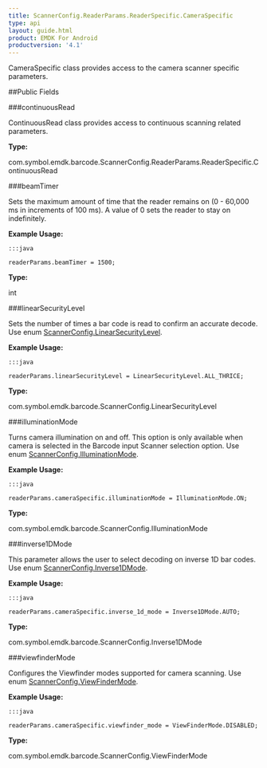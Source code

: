```yaml
---
title: ScannerConfig.ReaderParams.ReaderSpecific.CameraSpecific
type: api
layout: guide.html
product: EMDK For Android
productversion: '4.1'
---
```



CameraSpecific class provides access to the camera scanner specific parameters.

##Public Fields

###continuousRead

ContinuousRead class provides access to continuous scanning related parameters.

**Type:**

com.symbol.emdk.barcode.ScannerConfig.ReaderParams.ReaderSpecific.ContinuousRead

###beamTimer

Sets the maximum amount of time that the reader remains on (0 - 60,000 ms in increments of 100 ms). 
 A value of 0 sets the reader to stay on indefinitely.
 
 

**Example Usage:**
	
	:::java
	
	readerParams.beamTimer = 1500;
	


**Type:**

int

###linearSecurityLevel

Sets the number of times a bar code is read to confirm an accurate decode.
 Use enum [ ScannerConfig.LinearSecurityLevel](../ScannerConfig-LinearSecurityLevel).
 
 

**Example Usage:**
	
	:::java
	
	readerParams.linearSecurityLevel = LinearSecurityLevel.ALL_THRICE;
	


**Type:**

com.symbol.emdk.barcode.ScannerConfig.LinearSecurityLevel

###illuminationMode

Turns camera illumination on and off. 
 This option is only available when camera is selected in the Barcode input Scanner selection option.
 Use enum [ ScannerConfig.IlluminationMode](../ScannerConfig-IlluminationMode).
 
 

**Example Usage:**
	
	:::java
	
	readerParams.cameraSpecific.illuminationMode = IlluminationMode.ON;
	


**Type:**

com.symbol.emdk.barcode.ScannerConfig.IlluminationMode

###inverse1DMode

This parameter allows the user to select decoding on inverse 1D bar codes.
 Use enum [ ScannerConfig.Inverse1DMode](../ScannerConfig-Inverse1DMode).
 
 

**Example Usage:**
	
	:::java
	
	readerParams.cameraSpecific.inverse_1d_mode = Inverse1DMode.AUTO;
	


**Type:**

com.symbol.emdk.barcode.ScannerConfig.Inverse1DMode

###viewfinderMode

Configures the Viewfinder modes supported for camera scanning.
 Use enum [ ScannerConfig.ViewFinderMode](../ScannerConfig-ViewFinderMode).
 
 

**Example Usage:**
	
	:::java
	
	readerParams.cameraSpecific.viewfinder_mode = ViewFinderMode.DISABLED;
	


**Type:**

com.symbol.emdk.barcode.ScannerConfig.ViewFinderMode









